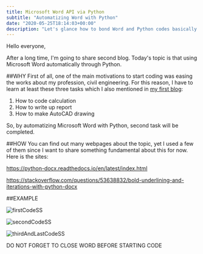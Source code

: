 ```yaml
---
title: Microsoft Word API via Python
subtitle: "Automatizing Word with Python"
date: "2020-05-25T18:14:03+00:00"
description: "Let's glance how to bond Word and Python codes basically."
---
```


Hello everyone,

After a long time, I'm going to share second blog. Today's topic is that using Microsoft Word automatically through Python. 


##WHY
First of all, one of the main motivations to start coding was easing the works about my profession, civil engineering. For this reason, I have to learn at least these three tasks which I also mentioned in [my first blog](https://alitalhaatici.com/blog/firstblogandhatilapp/ "First Blog & HatilApp"):

1) How to code calculation
2) How to write up report
3) How to make AutoCAD drawing

So, by automatizing Microsoft Word with Python, second task will be completed.


##HOW
You can find out many webpages about the topic, yet I used a few of them since I want to share something fundamental about this for now. Here is the sites:

https://python-docx.readthedocs.io/en/latest/index.html

https://stackoverflow.com/questions/53638832/bold-underlining-and-iterations-with-python-docx


##EXAMPLE



![](/firstCode.png "firstCodeSS")



![](/secondCode.png "secondCodeSS")



![](/thirdAndLastCode.png "thirdAndLastCodeSS")



DO NOT FORGET TO CLOSE WORD BEFORE STARTING CODE 